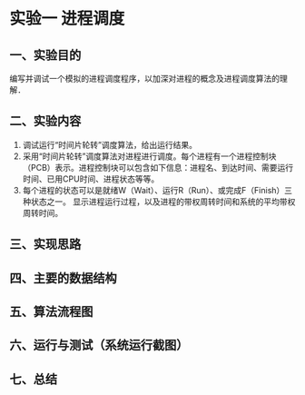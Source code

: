# 实验一 进程调度
## 一、实验目的
编写并调试一个模拟的进程调度程序，以加深对进程的概念及进程调度算法的理解．

## 二、实验内容
1. 调试运行“时间片轮转”调度算法，给出运行结果。
2. 采用“时间片轮转”调度算法对进程进行调度。每个进程有一个进程控制块（PCB）表示。进程控制块可以包含如下信息：进程名、到达时间、需要运行时间、已用CPU时间、进程状态等等。 
3. 每个进程的状态可以是就绪W（Wait）、运行R（Run）、或完成F（Finish）三种状态之一。 显示进程运行过程，以及进程的带权周转时间和系统的平均带权周转时间。

## 三、实现思路

## 四、主要的数据结构

## 五、算法流程图

## 六、运行与测试（系统运行截图）

## 七、总结
